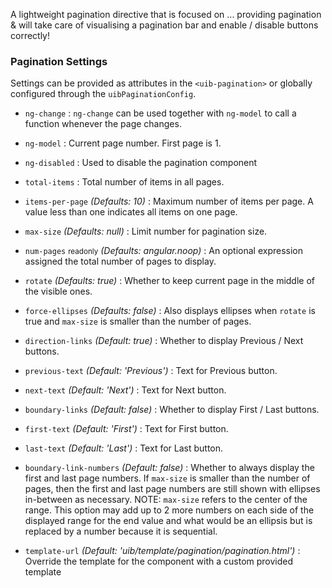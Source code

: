 
A lightweight pagination directive that is focused on ... providing pagination & will take care of visualising a pagination bar and enable / disable buttons correctly!

### Pagination Settings ###

Settings can be provided as attributes in the `<uib-pagination>` or globally configured through the `uibPaginationConfig`.

 * `ng-change`
 	:
 	`ng-change` can be used together with `ng-model` to call a function whenever the page changes.

 * `ng-model` <i class="fa fa-eye-open"></i>
 	:
 	Current page number. First page is 1.

 * `ng-disabled` <i class="fa fa-eye-open"></i>
  :
  Used to disable the pagination component

 * `total-items` <i class="fa fa-eye-open"></i>
 	:
 	Total number of items in all pages.

 * `items-per-page` <i class="fa fa-eye-open"></i>
 	_(Defaults: 10)_ :
 	Maximum number of items per page. A value less than one indicates all items on one page.

 * `max-size` <i class="fa fa-eye-open"></i>
 	_(Defaults: null)_ :
 	Limit number for pagination size.

 * `num-pages` <small class="badge">readonly</small>
 	_(Defaults: angular.noop)_ :
 	An optional expression assigned the total number of pages to display.

 * `rotate`
 	_(Defaults: true)_ :
 	Whether to keep current page in the middle of the visible ones.
 	
 * `force-ellipses`
 	_(Defaults: false)_ :
 	Also displays ellipses when `rotate` is true and `max-size` is smaller than the number of pages.

 * `direction-links`
 	_(Default: true)_ :
 	Whether to display Previous / Next buttons.

 * `previous-text`
 	_(Default: 'Previous')_ :
 	Text for Previous button.

 * `next-text`
 	_(Default: 'Next')_ :
 	Text for Next button.

 * `boundary-links`
 	_(Default: false)_ :
 	Whether to display First / Last buttons.

 * `first-text`
 	_(Default: 'First')_ :
 	Text for First button.

 * `last-text`
 	_(Default: 'Last')_ :
 	Text for Last button.
 	
 * `boundary-link-numbers`
 	_(Default: false)_ :
 	Whether to always display the first and last page numbers. If `max-size` is smaller than the number of pages, then the  first and last page numbers are still shown with ellipses in-between as necessary. NOTE: `max-size` refers to the center of the range. This option may add up to 2 more numbers on each side of the displayed range for the end value and what would be an ellipsis but is replaced by a number because it is sequential. 

 * `template-url`
  _(Default: 'uib/template/pagination/pagination.html')_ :
  Override the template for the component with a custom provided template
